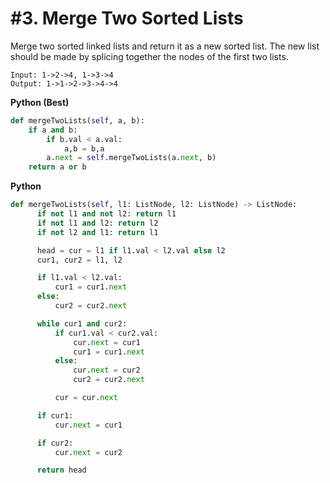 # #3. Merge Two Sorted Lists

Merge two sorted linked lists and return it as a new sorted list. The new list should be made by splicing together the nodes of the first two lists.

```
Input: 1->2->4, 1->3->4
Output: 1->1->2->3->4->4
```

**Python (Best)**
```python
def mergeTwoLists(self, a, b):
    if a and b:
        if b.val < a.val:
            a,b = b,a
        a.next = self.mergeTwoLists(a.next, b)
    return a or b
```


**Python**
```python
def mergeTwoLists(self, l1: ListNode, l2: ListNode) -> ListNode:
      if not l1 and not l2: return l1
      if not l1 and l2: return l2
      if not l2 and l1: return l1

      head = cur = l1 if l1.val < l2.val else l2
      cur1, cur2 = l1, l2

      if l1.val < l2.val:
          cur1 = cur1.next
      else:
          cur2 = cur2.next

      while cur1 and cur2:
          if cur1.val < cur2.val:
              cur.next = cur1
              cur1 = cur1.next
          else:
              cur.next = cur2
              cur2 = cur2.next

          cur = cur.next

      if cur1:
          cur.next = cur1

      if cur2:
          cur.next = cur2

      return head
```
